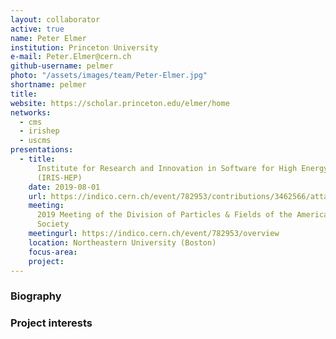 ```yaml
---
layout: collaborator
active: true
name: Peter Elmer
institution: Princeton University
e-mail: Peter.Elmer@cern.ch
github-username: pelmer
photo: "/assets/images/team/Peter-Elmer.jpg"
shortname: pelmer
title: 
website: https://scholar.princeton.edu/elmer/home
networks:
  - cms
  - irishep
  - uscms
presentations:
  - title:
      Institute for Research and Innovation in Software for High Energy Physics
      (IRIS-HEP)
    date: 2019-08-01
    url: https://indico.cern.ch/event/782953/contributions/3462566/attachments/1889484/3115717/IRIS-HEP-APS-DPF-2019.pdf
    meeting:
      2019 Meeting of the Division of Particles & Fields of the American Physical
      Society
    meetingurl: https://indico.cern.ch/event/782953/overview
    location: Northeastern University (Boston)
    focus-area:
    project:
---
```


### Biography

### Project interests


